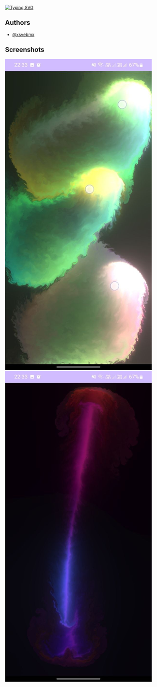 [![Typing SVG](https://readme-typing-svg.demolab.com?font=Fira+Code&weight=200&size=30&pause=1000&color=F78787&background=FF000000&random=false&width=435&lines=Relax+Cloud)](https://github.com/xsvebmx/Relax-Cloud)
## Authors

- [@xsvebmx](https://www.github.com/xsvebmx) 



## Screenshots

![1](https://github.com/xsvebmx/Relax-Cloud/blob/main/img1.jpg)
![2](https://github.com/xsvebmx/Relax-Cloud/blob/main/img2.jpg)
